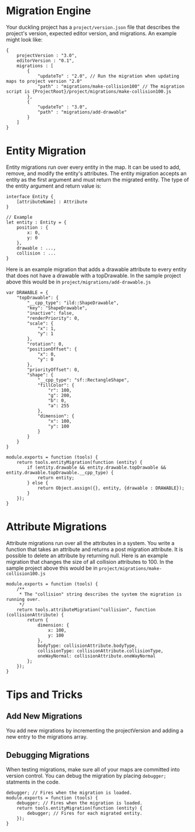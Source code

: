 # Migration Engine

Your duckling project has a `project/version.json` file that describes the project's version, expected editor version, and migrations. An example might look like:

```
{
    projectVersion : "3.0",
    editorVersion : "0.1",
    migrations : [
        {
            "updateTo" : "2.0", // Run the migration when updating maps to project version "2.0"
            "path" : "migrations/make-collision100" // The migration script is {ProjectRoot}/project/migrations/make-collision100.js
        },
        {
            "updateTo" : "3.0",
            "path" : "migrations/add-drawable"
        }
    ]
}
```

# Entity Migration

Entity migrations run over every entity in the map. It can be used to add, remove, and modify the entity's attributes. The entity migration accepts an entity as the first argument and must return the migrated entity. The type of the entity argument and return value is:

```
interface Entity {
    [attributeName] : Attribute
}

// Example
let entity : Entity = {
    position : {
        x: 0,
        y: 0
    },
    drawable : ...,
    collision : ...
}
```

Here is an example migration that adds a drawable attribute to every entity that does not have a drawable with a topDrawable. In the sample project above this would be in `project/migrations/add-drawable.js`

```
var DRAWABLE = {
    "topDrawable": {
        "__cpp_type": "ild::ShapeDrawable",
        "key": "ShapeDrawable",
        "inactive": false,
        "renderPriority": 0,
        "scale": {
            "x": 1,
            "y": 1
        },
        "rotation": 0,
        "positionOffset": {
            "x": 0,
            "y": 0
        },
        "priorityOffset": 0,
        "shape": {
            "__cpp_type": "sf::RectangleShape",
            "fillColor": {
                "r": 100,
                "g": 200,
                "b": 0,
                "a": 255
            },
            "dimension": {
                "x": 100,
                "y": 100
            }
        }
    }
}

module.exports = function (tools) {
    return tools.entityMigration(function (entity) {
        if (entity.drawable && entity.drawable.topDrawable && entity.drawable.topDrawable.__cpp_type) {
            return entity;
        } else {
            return Object.assign({}, entity, {drawable : DRAWABLE});
        }
    });
}
```

# Attribute Migrations

Attribute migrations run over all the attributes in a system. You write a function that takes an attribute and returns a post migration attribute. It is possible to delete an attribute by returning null. Here is an example migration that changes the size of all collision attributes to 100. In the sample project above this would be in `project/migrations/make-collision100.js`

```
module.exports = function (tools) {
    /**
     * The "collision" string describes the system the migration is running over.
     */
    return tools.attributeMigration("collision", function (collisionAttribute) {
        return {
            dimension: {
                x: 100,
                y: 100
            },
            bodyType: collisionAttribute.bodyType,
            collisionType: collisionAttribute.collisionType,
            oneWayNormal: collisionAttribute.oneWayNormal
        };
    });
}
```

# Tips and Tricks

## Add New Migrations

You add new migrations by incrementing the projectVersion and adding a new entry to the migrations array.

## Debugging Migrations

When testing migrations, make sure all of your maps are committed into version control. You can debug the migration by placing `debugger;` statments in the code.

```
debugger; // Fires when the migration is loaded.
module.exports = function (tools) {
    debugger; // Fires when the migration is loaded.
    return tools.entityMigration(function (entity) {
        debugger; // Fires for each migrated entity.
    });
}
```
